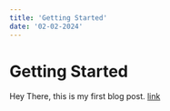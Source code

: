 ```yaml
---
title: 'Getting Started'
date: '02-02-2024'
---
```


# Getting Started

Hey There, this is my first blog post. [link](www.google.com)
